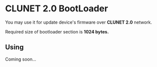 # CLUNET 2.0 BootLoader
You may use it for update device's firmware over **CLUNET 2.0** network.

Required size of bootloader section is **1024 bytes.**
## Using
Coming soon...

